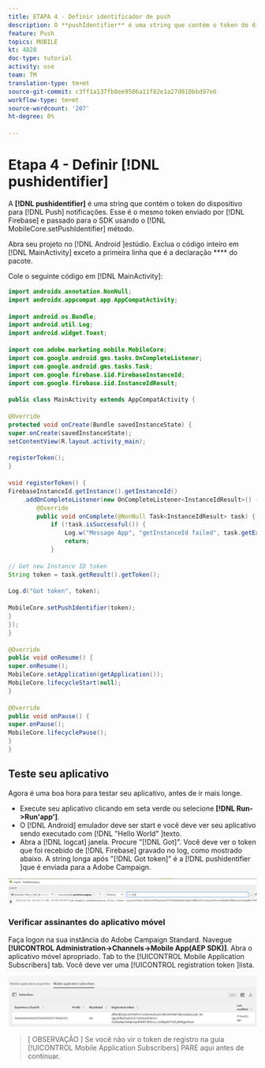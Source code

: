 ```yaml
---
title: ETAPA 4 - Definir identificador de push
description: O **pushIdentifier** é uma string que contém o token do dispositivo para notificações por push. Esse é o mesmo token enviado pelo Firebase e passado para o SDK usando o método MobileCore.setPushIdentifier.
feature: Push
topics: MOBILE
kt: 4828
doc-type: tutorial
activity: use
team: TM
translation-type: tm+mt
source-git-commit: c3ff1a137fb8ee9506a11f82e1a27d010bbd97e6
workflow-type: tm+mt
source-wordcount: '207'
ht-degree: 0%

---
```


# Etapa 4 - Definir [!DNL pushidentifier]

A **[!DNL pushidentifier]** é uma string que contém o token do dispositivo para [!DNL Push] notificações. Esse é o mesmo token enviado por [!DNL Firebase] e passado para o SDK usando o [!DNL MobileCore.setPushIdentifier] método.

Abra seu projeto no [!DNL Android ]estúdio. Exclua o código inteiro em [!DNL MainActivity] exceto a primeira linha que é a declaração **** do pacote.

Cole o seguinte código em [!DNL MainActivity]:

```java
import androidx.annotation.NonNull;
import androidx.appcompat.app.AppCompatActivity;

import android.os.Bundle;
import android.util.Log;
import android.widget.Toast;

import com.adobe.marketing.mobile.MobileCore;
import com.google.android.gms.tasks.OnCompleteListener;
import com.google.android.gms.tasks.Task;
import com.google.firebase.iid.FirebaseInstanceId;
import com.google.firebase.iid.InstanceIdResult;

public class MainActivity extends AppCompatActivity {

@Override
protected void onCreate(Bundle savedInstanceState) {
super.onCreate(savedInstanceState);
setContentView(R.layout.activity_main);

registerToken();
}

void registerToken() {
FirebaseInstanceId.getInstance().getInstanceId()
    .addOnCompleteListener(new OnCompleteListener<InstanceIdResult>() {
        @Override
        public void onComplete(@NonNull Task<InstanceIdResult> task) {
            if (!task.isSuccessful()) {
                Log.w("Message App", "getInstanceId failed", task.getException());
                return;
            }

// Get new Instance ID token
String token = task.getResult().getToken();

Log.d("Got token", token);

MobileCore.setPushIdentifier(token);
}
});
}

@Override
public void onResume() {
super.onResume();
MobileCore.setApplication(getApplication());
MobileCore.lifecycleStart(null);
}

@Override
public void onPause() {
super.onPause();
MobileCore.lifecyclePause();
}
}
```

## Teste seu aplicativo

Agora é uma boa hora para testar seu aplicativo, antes de ir mais longe.

* Execute seu aplicativo clicando em seta verde ou selecione **[!DNL Run->Run'app']**.
* O [!DNL Android] emulador deve ser start e você deve ver seu aplicativo sendo executado com [!DNL "Hello World" ]texto.
* Abra a [!DNL logcat] janela. Procure &quot;[!DNL Got]&quot;. Você deve ver o token que foi recebido de [!DNL Firebase] gravado no log, como mostrado abaixo. A string longa após &quot;[!DNL Got token]&quot; é a [!DNL pushidentifier ]que é enviada para a Adobe Campaign.

![logcat-token](assets/logcat-got-token.PNG)

### Verificar assinantes do aplicativo móvel

Faça logon na sua instância do Adobe Campaign Standard.
Navegue **[!UICONTROL Administration->Channels->Mobile App(AEP SDK)]**. Abra o aplicativo móvel apropriado. Tab to the [!UICONTROL Mobile Application Subscribers] tab. Você deve ver uma [!UICONTROL registration token ]lista.

![assinantes de aplicativos móveis](assets/mobile-application-subscribers.PNG)

>[ OBSERVAÇÃO ]
>Se você não vir o token de registro na guia [!UICONTROL Mobile Application Subscribers] PARE aqui antes de continuar.
